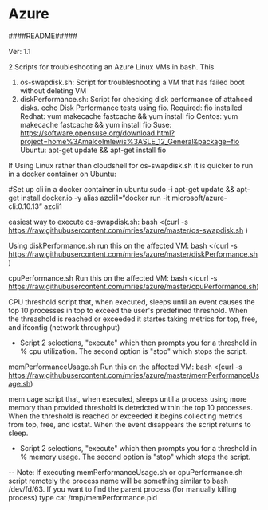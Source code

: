 # Azure 


####README#####

Ver: 1.1

2 Scripts for troubleshooting an Azure Linux  VMs in bash. This 
1. os-swapdisk.sh: Script for troubleshooting a VM that has failed boot without deleting VM
2. diskPerformance.sh: Script for checking disk performance of attahced disks.
 echo Disk Performance tests using fio.
        Required: fio installed
        Redhat: yum makecache fastcache && yum install fio
        Centos: yum makecache fastcache && yum install fio
        Suse:   https://software.opensuse.org/download.html?project=home%3Amalcolmlewis%3ASLE_12_General&package=fio
        Ubuntu: apt-get update && apt-get install fio



If Using Linux rather than cloudshell for os-swapdisk.sh  it is quicker to run in a docker container on Ubuntu:


#Set up cli in a docker container in ubuntu
sudo -i
apt-get update && apt-get install docker.io -y
alias azcli1=“docker run -it microsoft/azure-cli:0.10.13”
azcli1

easiest way to execute os-swapdisk.sh:
bash <(curl -s  https://raw.githubusercontent.com/mries/azure/master/os-swapdisk.sh )

Using diskPerformance.sh
run this on the affected VM:
bash <(curl -s  https://raw.githubusercontent.com/mries/azure/master/diskPerformance.sh )

cpuPerformance.sh
Run this on the affected VM:
bash <(curl -s  https://raw.githubusercontent.com/mries/azure/master/cpuPerformance.sh)

CPU threshold script that, when executed, sleeps until an event causes the top 10 processes in top to exceed the user's predefined threshold.
When the threashold is reached or exceeded it startes taking metrics for top, free, and ifconfig (network throughput)
- Script 2 selections, "execute" which then prompts you for a threshold in % cpu  utilization. The second option is "stop" which stops the script.

memPerformanceUsage.sh
Run this on the affected VM:
bash <(curl -s  https://raw.githubusercontent.com/mries/azure/master/memPerformanceUsage.sh)

mem uage script that, when executed, sleeps until a process using more memory than provided threshold is detedcted within the top 10 processes. 
When the threshold is reached or exceeded it begins collecting metrics from top, free, and iostat.  When the event disappears the script returns to sleep.
- Script 2 selections, "execute" which then prompts you for a threshold in % memory usage. The second option is "stop" which stops the script.


-- Note: If executing memPerformanceUsage.sh or cpuPerformance.sh script remotely the process name will be something similar to  bash /dev/fd/63.  If you want to find the parent process (for manually killing process) type  cat  /tmp/memPerformance.pid
